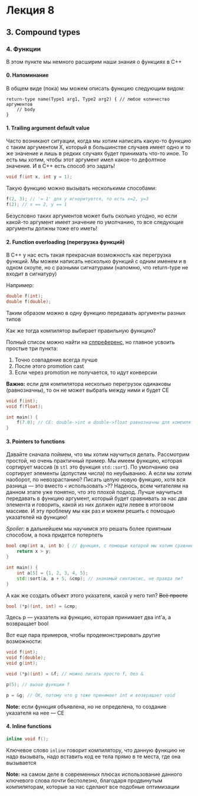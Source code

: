 # Лекция 8

## 3. Compound types

### 4. Функции

В этом пункте мы немного расширим наши знания о функциях в С++

#### 0. Напоминание

В общем виде (пока) мы можем описать функцию следующим видом:

```
return-type name(Type1 arg1, Type2 arg2) { // любое количество аргументов
    // body
}
```

#### 1. Trailing argument default value

Часто возникают ситуации, когда мы хотим написать какую-то функцию с таким аргументом X,
который в большинстве случаев имеет одно и то же значение и лишь в редких случаях будет принимать что-то иное.
То есть мы хотим, чтобы этот аргумент имел какое-то дефолтное значение.
И в С++ есть способ это задать!

```C++
void f(int x, int y = 1);
```

Такую функцию можно вызывать несколькими способами:

```C++
f(2, 3); // '= 1' для y игноритуется, то есть x=2, y=3
f(2); // x == 2, y == 1
```

Безусловно таких аргументов может быть сколько угодно,
но если какой-то аргумент имеет значение по умолчанию, то все следующие аргументы должны тоже его иметь!

#### 2. Function overloading (перегрузка функций)

В С++ у нас есть такая прекрасная возможность как перегрузка функций.
Мы можем написать несколько функций с одним именем и в одном скоупе, но с разными сигнатурами
(напомню, что return-type не входит в сигнатуру)

Например:

```C++
double f(int);
double f(double);
```

Таким образом можно в одну функцию передавать аргументы разных типов

Как же тогда компилятор выбирает правильную функцию?

Полный список можно найти на [сппреференс](https://en.cppreference.com/w/cpp/language/overload_resolution), но главное усвоить простые три пункта:

1. Точно совпадение всегда лучше
1. После этого promotion cast
1. Если через promotion не получается, то идут конверсии

**Важно:** если для компилятора несколько перегрузок одинаковы (равнозначны), то он не может выбрать между ними и будет CE

```C++
void f(int);
void f(float);

int main() {
    f(7.0); // CE: double->int и double->float равнозначны для компилятора
}
```

#### 3. Pointers to functions

Давайте сначала поймем, что мы хотим научиться делать. Рассмотрим простой, но очень практичный пример.
Мы имеем функцию, которая сортирует массив (в `stl` это функция `std::sort`). По умолчанию она сортирует элементы (допустим числа) по неубыванию. 
А если мы хотим наоборот, по невозрастанию? Писать целую новую функцию, хотя вся разница — это вместо `<` использовать `>`?? Надеюсь, всем читателям на данном этапе уже понятно, что это плохой подход.
Лучше научиться передавать в функцию аргумент, который будет сравнивать за нас два элемента и говорить, какой из них должен идти левее в итоговом массиве. И эту проблему мы как раз и можем решить с помощью указателей на функцию!

*Spoiler:* в дальнейшем мы научимся это решать более приятным способом, а пока придется потерпеть

```C++
bool cmp(int a, int b) { // функция, с помощью которой мы хотим сравнивать элементы
    return x > y;
}

int main() {
    int a[5] = {1, 2, 3, 4, 5};
    std::sort(a, a + 5, &cmp); // знакомый синтаксис, не правда ли?
}
```

А как же создать объект этого указателя, какой у него тип? ~~Всё просто~~

```C++
bool (*p)(int, int) = &cmp;
```

Здесь р — указатель на функцию, которая принимает два int'а, а возвращает bool

Вот еще пара примеров, чтобы продемонстрировать другие возможности:

```C++
void f(int);
void f(double);
void g(int);

void (*p)(int) = &f; // можно писать просто f, без &

p(5); // вызов функции f

p = &g; // ОК, потому что g тоже принимает int и возвращает void
```

**Note:** если функция объявлена, но не определена, то создание указателя на нее — СE

#### 4. Inline functions

```C++
inline void f();
```

Ключевое слово `inline` говорит компилятору, что данную функцию не надо вызывать, надо вставить код ее тела прямо в те места, где она вызывается

**Note:** на самом деле в современных плюсах использование данного ключевого слова *почти* бесполезно, благодаря продвинутым компиляторам, которые за нас сделают все подобные оптимизации
